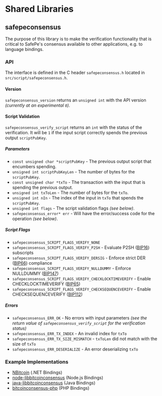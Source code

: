 Shared Libraries
================

## safepeconsensus

The purpose of this library is to make the verification functionality that is critical to SafePe's consensus available to other applications, e.g. to language bindings.

### API

The interface is defined in the C header `safepeconsensus.h` located in  `src/script/safepeconsensus.h`.

#### Version

`safepeconsensus_version` returns an `unsigned int` with the API version *(currently at an experimental `0`)*.

#### Script Validation

`safepeconsensus_verify_script` returns an `int` with the status of the verification. It will be `1` if the input script correctly spends the previous output `scriptPubKey`.

##### Parameters
- `const unsigned char *scriptPubKey` - The previous output script that encumbers spending.
- `unsigned int scriptPubKeyLen` - The number of bytes for the `scriptPubKey`.
- `const unsigned char *txTo` - The transaction with the input that is spending the previous output.
- `unsigned int txToLen` - The number of bytes for the `txTo`.
- `unsigned int nIn` - The index of the input in `txTo` that spends the `scriptPubKey`.
- `unsigned int flags` - The script validation flags *(see below)*.
- `safepeconsensus_error* err` - Will have the error/success code for the operation *(see below)*.

##### Script Flags
- `safepeconsensus_SCRIPT_FLAGS_VERIFY_NONE`
- `safepeconsensus_SCRIPT_FLAGS_VERIFY_P2SH` - Evaluate P2SH ([BIP16](https://github.com/bitcoin/bips/blob/master/bip-0016.mediawiki)) subscripts
- `safepeconsensus_SCRIPT_FLAGS_VERIFY_DERSIG` - Enforce strict DER ([BIP66](https://github.com/bitcoin/bips/blob/master/bip-0066.mediawiki)) compliance
- `safepeconsensus_SCRIPT_FLAGS_VERIFY_NULLDUMMY` - Enforce NULLDUMMY ([BIP147](https://github.com/bitcoin/bips/blob/master/bip-0147.mediawiki))
- `safepeconsensus_SCRIPT_FLAGS_VERIFY_CHECKLOCKTIMEVERIFY` - Enable CHECKLOCKTIMEVERIFY ([BIP65](https://github.com/bitcoin/bips/blob/master/bip-0065.mediawiki))
- `safepeconsensus_SCRIPT_FLAGS_VERIFY_CHECKSEQUENCEVERIFY` - Enable CHECKSEQUENCEVERIFY ([BIP112](https://github.com/bitcoin/bips/blob/master/bip-0112.mediawiki))

##### Errors
- `safepeconsensus_ERR_OK` - No errors with input parameters *(see the return value of `safepeconsensus_verify_script` for the verification status)*
- `safepeconsensus_ERR_TX_INDEX` - An invalid index for `txTo`
- `safepeconsensus_ERR_TX_SIZE_MISMATCH` - `txToLen` did not match with the size of `txTo`
- `safepeconsensus_ERR_DESERIALIZE` - An error deserializing `txTo`

### Example Implementations
- [NBitcoin](https://github.com/NicolasDorier/NBitcoin/blob/master/NBitcoin/Script.cs#L814) (.NET Bindings)
- [node-libbitcoinconsensus](https://github.com/bitpay/node-libbitcoinconsensus) (Node.js Bindings)
- [java-libbitcoinconsensus](https://github.com/dexX7/java-libbitcoinconsensus) (Java Bindings)
- [bitcoinconsensus-php](https://github.com/Bit-Wasp/bitcoinconsensus-php) (PHP Bindings)
